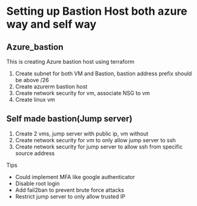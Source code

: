 # Setting up Bastion Host both azure way and self way

## Azure_bastion
This is creating Azure bastion host using terraform
1. Create subnet for both VM and Bastion, bastion address prefix should be above /26
2. Create azurerm bastion host 
3. Create network security for vm, associate NSG to vm
4. Create linux vm


## Self made bastion(Jump server)
1. Create 2 vms, jump server with public ip, vm without
2. Create network security for vm to only allow jump server to ssh
3. Create network security for jump server to allow ssh from specific source address

Tips
- Could implement MFA like google authenticator
- Disable root login
- Add fail2ban to prevent brute force attacks
- Restrict jump server to only allow trusted IP

